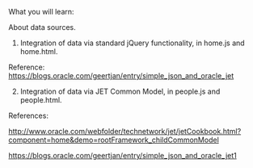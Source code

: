 What you will learn:

About data sources.

1. Integration of data via standard jQuery functionality, in home.js and home.html.

Reference: https://blogs.oracle.com/geertjan/entry/simple_json_and_oracle_jet

2. Integration of data via JET Common Model, in people.js and people.html.

References: 

http://www.oracle.com/webfolder/technetwork/jet/jetCookbook.html?component=home&demo=rootFramework_childCommonModel

https://blogs.oracle.com/geertjan/entry/simple_json_and_oracle_jet1
